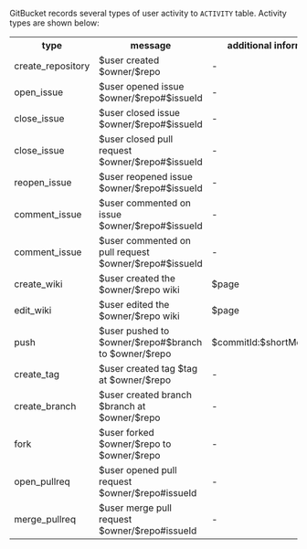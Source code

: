 GitBucket records several types of user activity to ```ACTIVITY``` table. Activity types are shown below:

<table>
<tr><th>type</th><th>message</th><th>additional information</th></tr>
<tr><td>create_repository</td><td>$user created $owner/$repo</td><td>-</td></tr>
<tr><td>open_issue</td><td>$user opened issue $owner/$repo#$issueId</td><td>-</td></tr>
<tr><td>close_issue</td><td>$user closed issue $owner/$repo#$issueId</td><td>-</td></tr>
<tr><td>close_issue</td><td>$user closed pull request $owner/$repo#$issueId</td><td>-</td></tr>
<tr><td>reopen_issue</td><td>$user reopened issue $owner/$repo#$issueId</td><td>-</td></tr>
<tr><td>comment_issue</td><td>$user commented on issue $owner/$repo#$issueId</td><td>-</td></tr>
<tr><td>comment_issue</td><td>$user commented on pull request $owner/$repo#$issueId</td><td>-</td></tr>
<tr><td>create_wiki</td><td>$user created the $owner/$repo wiki</td><td>$page</td></tr>
<tr><td>edit_wiki</td><td>$user edited the $owner/$repo wiki</td><td>$page</td></tr>
<tr><td>push</td><td>$user pushed to $owner/$repo#$branch to $owner/$repo</td><td>$commitId:$shortMessage\n*</td></tr>
<tr><td>create_tag</td><td>$user created tag $tag at $owner/$repo</td><td>-</td></tr>
<tr><td>create_branch</td><td>$user created branch $branch at $owner/$repo</td><td>-</td></tr>
<tr><td>fork</td><td>$user forked $owner/$repo to $owner/$repo</td><td>-</td></tr>
<tr><td>open_pullreq</td><td>$user opened pull request $owner/$repo#issueId</td><td>-</td></tr>
<tr><td>merge_pullreq</td><td>$user merge pull request $owner/$repo#issueId</td><td>-</td></tr>
</table>
